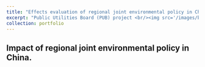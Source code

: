 ```yaml
---
title: "Effects evaluation of regional joint environmental policy in China"
excerpt: "Public Utilities Board (PUB) project <br/><img src='/images/bht.png'>"
collection: portfolio
---
```


## Impact of regional joint environmental policy in China.


